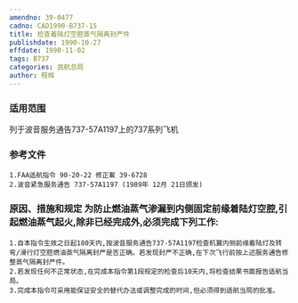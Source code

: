 ```yaml
---
amendno: 39-0477
cadno: CAD1990-B737-15
title: 检查着陆灯空腔蒸气隔离封严件
publishdate: 1990-10-27
effdate: 1990-11-02
tags: B737
categories: 民航总局
author: 程辉
---
```


### 适用范围 
列于波音服务通告737-57A1197上的737系列飞机

### 参考文件
    1.FAA适航指令 90-20-22 修正案 39-6728 
    2.波音紧急服务通告 737-57A1197 (1989年 12月 21日颁发) 


### 原因、措施和规定     为防止燃油蒸气渗漏到内侧固定前缘着陆灯空腔,引起燃油蒸气起火,除非已经完成外,必须完成下列工作: 
    1.自本指令生效之日起180天内,按波音服务通告737-57A1197检查机翼内侧前缘着陆灯及转弯/滑行灯空腔燃油蒸气隔离封严是否正确。若发现封严不正确,在下次飞行前按上述服务通告修整蒸气隔离封严件。 
    2.若发现任何不正常状态,在完成本指令第1段规定的检查后10天内,将检查结果书面报告适航当局。 
    3.完成本指令可采用能保证安全的替代办法或调整完成的时间,但必须得到适航当局的批准。

